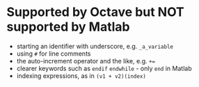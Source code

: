 # Supported by Octave but NOT supported by Matlab

- starting an identifier with underscore, e.g. `_a_variable`
- using `#` for line comments
- the auto-increment operator and the like, e.g. `+=`
- clearer keywords such as `endif` `endwhile` - only `end` in Matlab
- indexing expressions, as in `(v1 + v2)(index)`

